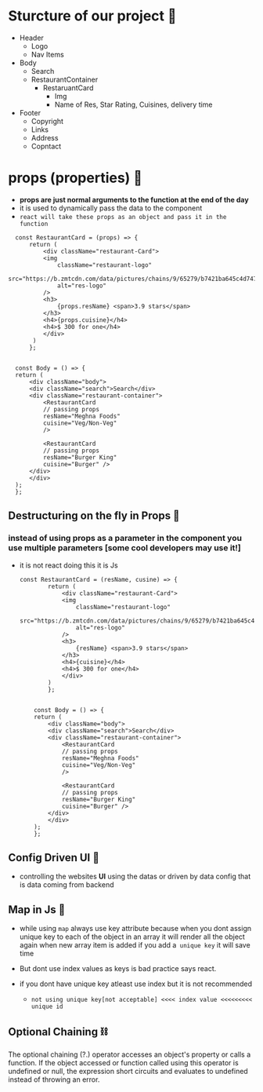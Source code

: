 # Sturcture of our project 🚀
 
  - Header
      - Logo
      - Nav Items
  - Body
      - Search
      - RestaurantContainer
          - RestaruantCard
              - Img
              - Name of Res, Star Rating, Cuisines, delivery time 
  - Footer
     - Copyright
     - Links
     - Address
     - Copntact


# props (properties) 🚀
  
  - **props are just normal arguments to the function at the end of the day**
  - it is used to dynamically pass the data to the component
  - ``react will take these props as an object and pass it in the function``
  ```
    const RestaurantCard = (props) => {
        return (
            <div className="restaurant-Card">
            <img
                className="restaurant-logo"
                src="https://b.zmtcdn.com/data/pictures/chains/9/65279/b7421ba645c4d74775c27b5f5508b4b2_o2_featured_v2.jpg"
                alt="res-logo"
            />
            <h3>
                {props.resName} <span>3.9 stars</span>
            </h3>
            <h4>{props.cuisine}</h4>
            <h4>$ 300 for one</h4>
            </div>
         )
        }; 
            

    const Body = () => {
    return (
        <div className="body">
        <div className="search">Search</div>
        <div className="restaurant-container">
            <RestaurantCard 
            // passing props 
            resName="Meghna Foods" 
            cuisine="Veg/Non-Veg" 
            />

            <RestaurantCard 
            // passing props 
            resName="Burger King" 
            cuisine="Burger" />
        </div>
        </div>
    );
    };
  ```

## Destructuring on the fly in Props 🚀
### instead of using props as a parameter in the component you use multiple parameters [some cool developers may use it!]

   - it is not react doing this it is Js
        ```
        const RestaurantCard = (resName, cusine) => {
                return (
                    <div className="restaurant-Card">
                    <img
                        className="restaurant-logo"
                        src="https://b.zmtcdn.com/data/pictures/chains/9/65279/b7421ba645c4d74775c27b5f5508b4b2_o2_featured_v2.jpg"
                        alt="res-logo"
                    />
                    <h3>
                        {resName} <span>3.9 stars</span>
                    </h3>
                    <h4>{cuisine}</h4>
                    <h4>$ 300 for one</h4>
                    </div>
                )
                }; 
                    

            const Body = () => {
            return (
                <div className="body">
                <div className="search">Search</div>
                <div className="restaurant-container">
                    <RestaurantCard 
                    // passing props 
                    resName="Meghna Foods" 
                    cuisine="Veg/Non-Veg" 
                    />

                    <RestaurantCard 
                    // passing props 
                    resName="Burger King" 
                    cuisine="Burger" />
                </div>
                </div>
            );
            };
        ```


## Config Driven UI 🏁

   - controlling the websites **UI**  using the datas or driven by data config that is data coming from backend

## Map in Js 🏁
   - while using ``map`` always use key attribute because when you dont assign unique key to each of the object in an array it will render all the object again when new array item is added if you add a`` unique key`` it will save time

   - But dont use index values as keys is bad practice says react.
   - if you dont have unique key atleast use index but it is not recommended 
      - ``not using unique key[not acceptable] <<<< index value <<<<<<<<< unique id``

## Optional Chaining ⛓️
  
  The optional chaining (?.) operator accesses an object's property or calls a function. If the object accessed or function called using this operator is undefined or null, the expression short circuits and evaluates to undefined instead of throwing an error.